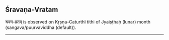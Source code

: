 ## Śravaṇa-Vratam
श्रवण-व्रतम् is observed on Kṛṣṇa-Caturthī tithi of Jyaiṣṭhaḥ (lunar) month (sangava/puurvaviddha (default)).



---
